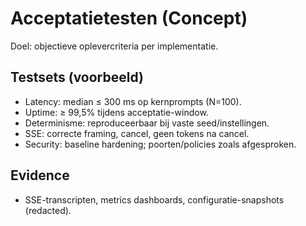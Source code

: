 # Acceptatietesten (Concept)

Doel: objectieve oplevercriteria per implementatie.

## Testsets (voorbeeld)
- Latency: median ≤ 300 ms op kernprompts (N=100).
- Uptime: ≥ 99,5% tijdens acceptatie-window.
- Determinisme: reproduceerbaar bij vaste seed/instellingen.
- SSE: correcte framing, cancel, geen tokens na cancel.
- Security: baseline hardening; poorten/policies zoals afgesproken.

## Evidence
- SSE-transcripten, metrics dashboards, configuratie-snapshots (redacted).

